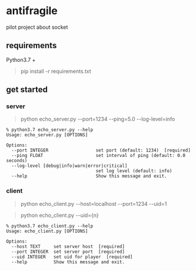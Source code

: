 # antifragile
pilot project about socket

## requirements
Python3.7 +
> pip install -r requirements.txt

## get started

### server
> python echo_server.py --port=1234 --ping=5.0 --log-level=info

```
% python3.7 echo_server.py --help
Usage: echo_server.py [OPTIONS]

Options:
  --port INTEGER                  set port (default: 1234)  [required]
  --ping FLOAT                    set interval of ping (default: 0.0 seconds)
  --log-level [debug|info|warn|error|critical]
                                  set log level (default: info)
  --help                          Show this message and exit.

```

### client
> python echo_client.py --host=localhost --port=1234 --uid=1

> python echo_client.py --uid={n}

```
% python3.7 echo_client.py --help
Usage: echo_client.py [OPTIONS]

Options:
  --host TEXT     set server host  [required]
  --port INTEGER  set server port  [required]
  --uid INTEGER   set uid for player  [required]
  --help          Show this message and exit.

```
